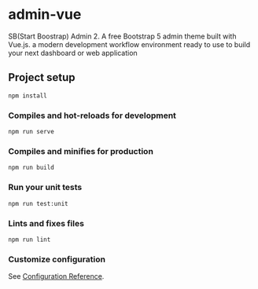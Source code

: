 # admin-vue

SB(Start Boostrap) Admin 2.
A free Bootstrap 5 admin theme built with Vue.js. a modern development workflow environment ready to use to build your next dashboard or web application

## Project setup
```
npm install
```

### Compiles and hot-reloads for development
```
npm run serve
```

### Compiles and minifies for production
```
npm run build
```

### Run your unit tests
```
npm run test:unit
```

### Lints and fixes files
```
npm run lint
```

### Customize configuration
See [Configuration Reference](https://cli.vuejs.org/config/).
